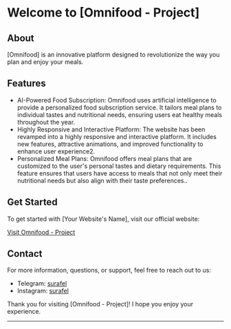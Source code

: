 # Welcome to [Omnifood - Project]

## About

[Omnifood] is an innovative platform designed to revolutionize the way you plan and enjoy your meals.

## Features

- AI-Powered Food Subscription: Omnifood uses artificial intelligence to provide a personalized food subscription service. It tailors meal plans to individual tastes and nutritional needs, ensuring users eat healthy meals throughout the year.
- Highly Responsive and Interactive Platform: The website has been revamped into a highly responsive and interactive platform. It includes new features, attractive animations, and improved functionality to enhance user experience2.
- Personalized Meal Plans: Omnifood offers meal plans that are customized to the user's personal tastes and dietary requirements. This feature ensures that users have access to meals that not only meet their nutritional needs but also align with their taste preferences..

## Get Started

To get started with [Your Website's Name], visit our official website:

[Visit Omnifood - Project](https://s-omnifood.netlify.app/)

## Contact

For more information, questions, or support, feel free to reach out to us:

- Telegram: [surafel](https://t.me/surafel_a8)
- Instagram: [surafel](https://instagram.com/surafel_a8)

Thank you for visiting [Omnifood - Project]! I hope you enjoy your experience.

---



